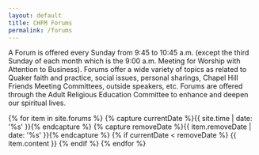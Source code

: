 ```yaml
---
layout: default
title: CHFM Forums
permalink: /forums
---
```


<div class="container" id="content">
  <div class="row">
    <div class="col pagecontent">
        <p>A Forum is offered every Sunday from 9:45 to 10:45 a.m. (except the third Sunday of each month which is the 9:00 a.m. Meeting for Worship with Attention to Business). Forums offer a wide variety of topics as related to Quaker faith and practice, social issues, personal sharings, Chapel Hill Friends Meeting Committees, outside speakers, etc. Forums are offered through the Adult Religious Education Committee to enhance and deepen our spiritual lives.</p>
        {% for item in site.forums %}
            {% capture currentDate %}{{ site.time | date: '%s' }}{% endcapture %}
            {% capture removeDate %}{{ item.removeDate | date: '%s' }}{% endcapture %}
            {% if currentDate < removeDate %}
                {{ item.content }}
            {% endif %}
        {% endfor %}
    </div>
  </div>
</div>